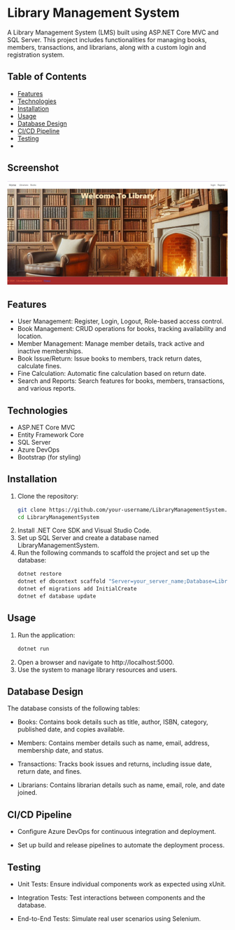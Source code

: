 # Library Management System

A Library Management System (LMS) built using ASP.NET Core MVC and SQL Server. This project includes functionalities for managing books, members, transactions, and librarians, along with a custom login and registration system.

## Table of Contents
- [Features](#features)
- [Technologies](#technologies)
- [Installation](#installation)
- [Usage](#usage)
- [Database Design](#database-design)
- [CI/CD Pipeline](#cicd-pipeline)
- [Testing](#testing)
- 
## Screenshot
![Screenshot of the Project](Project_Screenshot.png)

## Features
- User Management: Register, Login, Logout, Role-based access control.
- Book Management: CRUD operations for books, tracking availability and location.
- Member Management: Manage member details, track active and inactive memberships.
- Book Issue/Return: Issue books to members, track return dates, calculate fines.
- Fine Calculation: Automatic fine calculation based on return date.
- Search and Reports: Search features for books, members, transactions, and various reports.

## Technologies
- ASP.NET Core MVC
- Entity Framework Core
- SQL Server
- Azure DevOps
- Bootstrap (for styling)

## Installation
1. Clone the repository:
   ```bash
   git clone https://github.com/your-username/LibraryManagementSystem.git
   cd LibraryManagementSystem
2. Install .NET Core SDK and Visual Studio Code.
3. Set up SQL Server and create a database named LibraryManagementSystem.
4. Run the following commands to scaffold the project and set up the database:
   ```bash
   dotnet restore
   dotnet ef dbcontext scaffold "Server=your_server_name;Database=LibraryManagementSystem;Trusted_Connection=True;TrustServerCertificate=true;" Microsoft.EntityFrameworkCore.SqlServer -o Models
   dotnet ef migrations add InitialCreate
   dotnet ef database update
## Usage
1. Run the application:
   ```bash
   dotnet run
2. Open a browser and navigate to http://localhost:5000.
3. Use the system to manage library resources and users.

## Database Design
The database consists of the following tables:

- Books: Contains book details such as title, author, ISBN, category, published date, and copies available.

- Members: Contains member details such as name, email, address, membership date, and status.

- Transactions: Tracks book issues and returns, including issue date, return date, and fines.

- Librarians: Contains librarian details such as name, email, role, and date joined.

## CI/CD Pipeline
-  Configure Azure DevOps for continuous integration and deployment.

-  Set up build and release pipelines to automate the deployment process.

## Testing
- Unit Tests: Ensure individual components work as expected using xUnit.

- Integration Tests: Test interactions between components and the database.

- End-to-End Tests: Simulate real user scenarios using Selenium.
